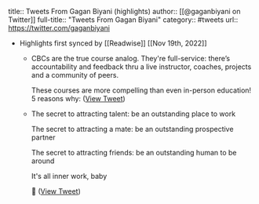 title:: Tweets From Gagan Biyani (highlights)
author:: [[@gaganbiyani on Twitter]]
full-title:: "Tweets From Gagan Biyani"
category:: #tweets
url:: https://twitter.com/gaganbiyani

- Highlights first synced by [[Readwise]] [[Nov 19th, 2022]]
	- CBCs are the true course analog. They're full-service: there’s accountability and feedback thru a live instructor, coaches, projects and a community of peers.
	  
	  These courses are more compelling than even in-person education! 5 reasons why: ([View Tweet](https://twitter.com/gaganbiyani/status/1400460958921674753))
	- The secret to attracting talent: be an outstanding place to work
	  
	  The secret to attracting a mate: be an outstanding prospective partner
	  
	  The secret to attracting friends: be an outstanding human to be around
	  
	  It's all inner work, baby 
	  
	  🤠 ([View Tweet](https://twitter.com/gaganbiyani/status/1428728195147304968))